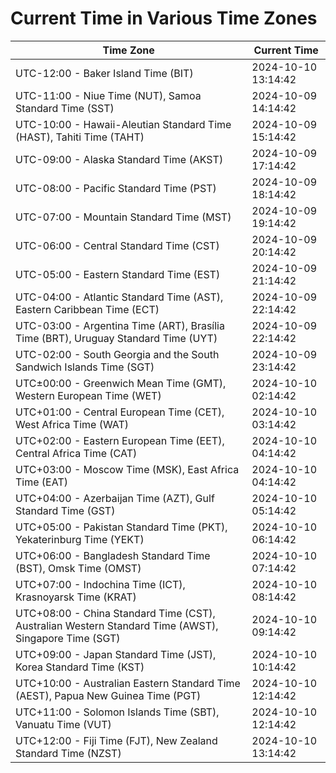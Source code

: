 # Current Time in Various Time Zones

| Time Zone | Current Time |
|-----------|--------------|
| UTC-12:00 - Baker Island Time (BIT) | 2024-10-10 13:14:42 |
| UTC-11:00 - Niue Time (NUT), Samoa Standard Time (SST) | 2024-10-09 14:14:42 |
| UTC-10:00 - Hawaii-Aleutian Standard Time (HAST), Tahiti Time (TAHT) | 2024-10-09 15:14:42 |
| UTC-09:00 - Alaska Standard Time (AKST) | 2024-10-09 17:14:42 |
| UTC-08:00 - Pacific Standard Time (PST) | 2024-10-09 18:14:42 |
| UTC-07:00 - Mountain Standard Time (MST) | 2024-10-09 19:14:42 |
| UTC-06:00 - Central Standard Time (CST) | 2024-10-09 20:14:42 |
| UTC-05:00 - Eastern Standard Time (EST) | 2024-10-09 21:14:42 |
| UTC-04:00 - Atlantic Standard Time (AST), Eastern Caribbean Time (ECT) | 2024-10-09 22:14:42 |
| UTC-03:00 - Argentina Time (ART), Brasília Time (BRT), Uruguay Standard Time (UYT) | 2024-10-09 22:14:42 |
| UTC-02:00 - South Georgia and the South Sandwich Islands Time (SGT) | 2024-10-09 23:14:42 |
| UTC±00:00 - Greenwich Mean Time (GMT), Western European Time (WET) | 2024-10-10 02:14:42 |
| UTC+01:00 - Central European Time (CET), West Africa Time (WAT) | 2024-10-10 03:14:42 |
| UTC+02:00 - Eastern European Time (EET), Central Africa Time (CAT) | 2024-10-10 04:14:42 |
| UTC+03:00 - Moscow Time (MSK), East Africa Time (EAT) | 2024-10-10 04:14:42 |
| UTC+04:00 - Azerbaijan Time (AZT), Gulf Standard Time (GST) | 2024-10-10 05:14:42 |
| UTC+05:00 - Pakistan Standard Time (PKT), Yekaterinburg Time (YEKT) | 2024-10-10 06:14:42 |
| UTC+06:00 - Bangladesh Standard Time (BST), Omsk Time (OMST) | 2024-10-10 07:14:42 |
| UTC+07:00 - Indochina Time (ICT), Krasnoyarsk Time (KRAT) | 2024-10-10 08:14:42 |
| UTC+08:00 - China Standard Time (CST), Australian Western Standard Time (AWST), Singapore Time (SGT) | 2024-10-10 09:14:42 |
| UTC+09:00 - Japan Standard Time (JST), Korea Standard Time (KST) | 2024-10-10 10:14:42 |
| UTC+10:00 - Australian Eastern Standard Time (AEST), Papua New Guinea Time (PGT) | 2024-10-10 12:14:42 |
| UTC+11:00 - Solomon Islands Time (SBT), Vanuatu Time (VUT) | 2024-10-10 12:14:42 |
| UTC+12:00 - Fiji Time (FJT), New Zealand Standard Time (NZST) | 2024-10-10 13:14:42 |
